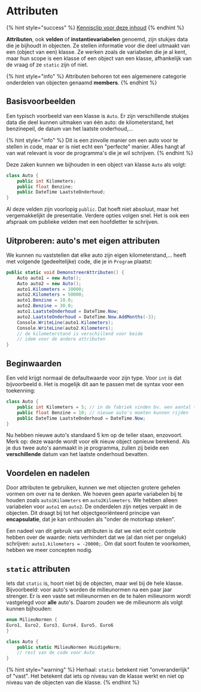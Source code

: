 # Attributen

{% hint style="success" %}
[Kennisclip voor deze inhoud](https://youtu.be/-U0-u0759p4)
{% endhint %}

**Attributen**, ook **velden** of **instantievariabelen** genoemd, zijn stukjes data die je bijhoudt in objecten. Ze stellen informatie voor die deel uitmaakt van een \(object van een\) klasse. Ze werken zoals de variabelen die je al kent, maar hun scope is een klasse of een object van een klasse, afhankelijk van de vraag of ze `static` zijn of niet.

{% hint style="info" %}
Attributen behoren tot een algemenere categorie onderdelen van objecten genaamd **members**.
{% endhint %}

## Basisvoorbeelden

Een typisch voorbeeld van een klasse is `Auto`. Er zijn verschillende stukjes data die deel kunnen uitmaken van één auto: de kilometerstand, het benzinepeil, de datum van het laatste onderhoud,...

{% hint style="info" %}
Dit is een zinvolle manier om een auto voor te stellen in code, maar er is niet echt een "perfecte" manier. Alles hangt af van wat relevant is voor de programma's die je wil schrijven.
{% endhint %}

Deze zaken kunnen we bijhouden in een object van klasse `Auto` als volgt:

```csharp
class Auto {
    public int Kilometers;
    public float Benzine;
    public DateTime LaatsteOnderhoud;
}
```

Al deze velden zijn voorlopig `public`. Dat hoeft niet absoluut, maar het vergemakkelijkt de presentatie. Verdere opties volgen snel. Het is ook een afspraak om publieke velden met een hoofdletter te schrijven.

## Uitproberen: auto's met eigen attributen

We kunnen nu vaststellen dat elke auto zijn eigen kilometerstand,... heeft met volgende \(gedeeltelijke\) code, die je in `Program` plaatst:

```csharp
public static void DemonstreerAttributen() {
    Auto auto1 = new Auto();
    Auto auto2 = new Auto();
    auto1.Kilometers = 10000;
    auto2.Kilometers = 50000;
    auto1.Benzine = 10.0;
    auto2.Benzine = 30.0;
    auto1.LaatsteOnderhoud = DateTime.Now;
    auto2.LaatsteOnderhoud = DateTime.Now.AddMonths(-3);
    Console.WriteLine(auto1.Kilometers);
    Console.WriteLine(auto2.Kilometers);
    // de kilometerstand is verschillend voor beide
    // idem voor de andere attributen
}
```

## Beginwaarden

Een veld krijgt normaal de defaultwaarde voor zijn type. Voor `int` is dat bijvoorbeeld `0`. Het is mogelijk dit aan te passen met de syntax voor een toekenning:

```csharp
class Auto {
    public int Kilometers = 5; // in de fabriek vinden bv. een aantal testen plaats
    public float Benzine = 10; // nieuwe auto's moeten kunnen rijden
    public DateTime LaatsteOnderhoud = DateTime.Now;
}
```

Nu hebben nieuwe auto's standaard 5 km op de teller staan, enzovoort. Merk op: deze waarde wordt voor elk nieuw object opnieuw berekend. Als je dus twee auto's aanmaakt in je programma, zullen zij beide een **verschillende** datum van het laatste onderhoud bevatten.

## Voordelen en nadelen

Door attributen te gebruiken, kunnen we met objecten grotere gehelen vormen om over na te denken. We hoeven geen aparte variabelen bij te houden zoals `auto1Kilometers` en `auto2Kilometers`. We hebben alleen variabelen voor `auto1` en `auto2`. De onderdelen zijn netjes verpakt in de objecten. Dit draagt bij tot het objectgeoriënteerd principe van **encapsulatie**, dat je kan onthouden als "onder de motorkap steken".

Een nadeel van dit gebruik van attributen is dat we niet echt controle hebben over de waarde: niets verhindert dat we \(al dan niet per ongeluk\) schrijven: `auto1.kilometers = -20000;`. Om dat soort fouten te voorkomen, hebben we meer concepten nodig.

## `static` attributen

Iets dat `static` is, hoort niet bij de objecten, maar wel bij de hele klasse. Bijvoorbeeld: voor auto's worden de milieunormen na een paar jaar strenger. Er is een vaste set milieunormen en de te halen milieunorm wordt vastgelegd voor **alle** auto's. Daarom zouden we de milieunorm als volgt kunnen bijhouden:

```csharp
enum MilieuNormen {
Euro1, Euro2, Euro3, Euro4, Euro5, Euro6
}

class Auto {
    public static MilieuNormen HuidigeNorm;
    // rest van de code voor Auto
}
```

{% hint style="warning" %}
Herhaal: `static` betekent niet "onveranderlijk" of "vast". Het betekent dat iets op niveau van de klasse werkt en niet op niveau van de objecten van die klasse.
{% endhint %}

